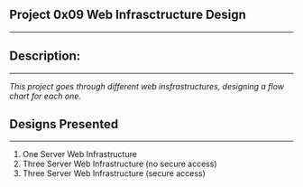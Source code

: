## Project 0x09 Web Infrasctructure Design

---

## Description:

---
_This project goes through different web insfrastructures, designing a flow chart for each one._

## Designs Presented

---

1.  One Server Web Infrastructure
2.  Three Server Web Infrastructure (no secure access)
3.  Three Server Web Infrastructure (secure access)
